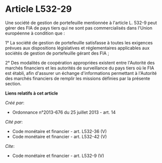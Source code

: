# Article L532-29

Une société de gestion de portefeuille mentionnée à l'article L. 532-9 peut gérer des FIA de pays tiers qui ne sont pas
commercialisés dans l'Union européenne à condition que : 

1° La société de gestion de portefeuille satisfasse à toutes les exigences prévues aux dispositions législatives et
réglementaires applicables aux sociétés de gestion de portefeuille gérant des FIA ; 

2° Des modalités de coopération appropriées existent entre l'Autorité des marchés financiers et les autorités de surveillance
du pays tiers où le FIA est établi, afin d'assurer un échange d'informations permettant à l'Autorité des marchés financiers
de remplir les missions définies par la présente section.

**Liens relatifs à cet article**

_Créé par_:

  - Ordonnance n°2013-676 du 25 juillet 2013 - art. 14

_Cité par_:

  - Code monétaire et financier - art. L532-36 (V)
  - Code monétaire et financier - art. L532-42 (V)

_Cite_:

  - Code monétaire et financier - art. L532-9 (V)

